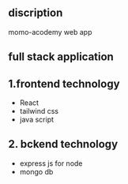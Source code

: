 ## discription
momo-acodemy web app


## full stack application

## 1.frontend technology
* React
* tailwind css
* java script

## 2. bckend technology
* express js for node
* mongo db
